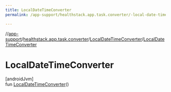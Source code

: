 ```yaml
---
title: LocalDateTimeConverter
permalink: /app-support/healthstack.app.task.converter/-local-date-time-converter/-local-date-time-converter.html

---
```

//[app-support](/app-support.html)/[healthstack.app.task.converter](../index.html)/[LocalDateTimeConverter](index.html)/[LocalDateTimeConverter](-local-date-time-converter.html)



# LocalDateTimeConverter



[androidJvm]\
fun [LocalDateTimeConverter](-local-date-time-converter.html)()





